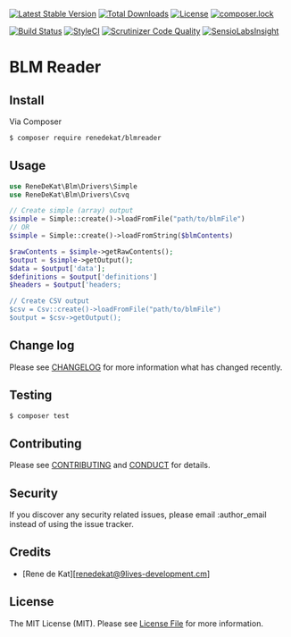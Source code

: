 [![Latest Stable Version](https://poser.pugx.org/renedekat/blmreader/v/stable)](https://packagist.org/packages/renedekat/blmreader)
[![Total Downloads](https://poser.pugx.org/renedekat/blmreader/downloads)](https://packagist.org/packages/renedekat/blmreader)
[![License](https://poser.pugx.org/renedekat/blmreader/license)](https://packagist.org/packages/renedekat/blmreader)
[![composer.lock](https://poser.pugx.org/renedekat/blmreader/composerlock)](https://packagist.org/packages/renedekat/blmreader)


[![Build Status](https://scrutinizer-ci.com/g/renedekat/blmreader/badges/build.png?b=master)](https://scrutinizer-ci.com/g/renedekat/blmreader/build-status/master)
[![StyleCI](https://styleci.io/repos/66577700/shield)](https://styleci.io/repos/66577700)
[![Scrutinizer Code Quality](https://scrutinizer-ci.com/g/renedekat/blmreader/badges/quality-score.png?b=master)](https://scrutinizer-ci.com/g/renedekat/blmreader/?branch=master)
[![SensioLabsInsight](https://insight.sensiolabs.com/projects/7450475c-831a-4e25-b43a-bd45a1302ded/mini.png)](https://insight.sensiolabs.com/projects/7450475c-831a-4e25-b43a-bd45a1302ded)

# BLM Reader



## Install

Via Composer

``` bash
$ composer require renedekat/blmreader
```

## Usage

``` php
use ReneDeKat\Blm\Drivers\Simple
use ReneDeKat\Blm\Drivers\Csvq

// Create simple (array) output
$simple = Simple::create()->loadFromFile("path/to/blmFile")
// OR
$simple = Simple::create()->loadFromString($blmContents)

$rawContents = $simple->getRawContents();
$output = $simple->getOutput();
$data = $output['data'];
$definitions = $output['definitions']
$headers = $output['headers;

// Create CSV output
$csv = Csv::create()->loadFromFile("path/to/blmFile")
$output = $csv->getOutput();

```

## Change log

Please see [CHANGELOG](CHANGELOG.md) for more information what has changed recently.

## Testing

``` bash
$ composer test
```

## Contributing

Please see [CONTRIBUTING](CONTRIBUTING.md) and [CONDUCT](CONDUCT.md) for details.

## Security

If you discover any security related issues, please email :author_email instead of using the issue tracker.

## Credits

- [Rene de Kat][renedekat@9lives-development.cm]

## License

The MIT License (MIT). Please see [License File](LICENSE.md) for more information.
